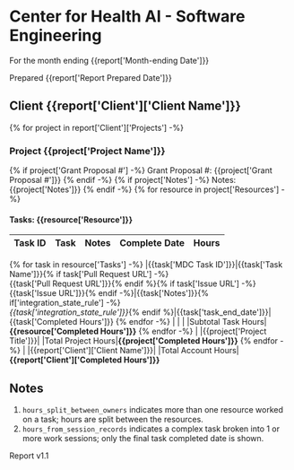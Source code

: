 # Center for Health AI - Software Engineering

For the month ending {{report['Month-ending Date']}}

Prepared {{report['Report Prepared Date']}}
## Client **{{report['Client']['Client Name']}}**
{% for project in report['Client']['Projects'] -%}
### Project **{{project['Project Name']}}**
{% if project['Grant Proposal #'] -%}
Grant Proposal #: {{project['Grant Proposal #']}}
{% endif -%}
{% if project['Notes'] -%}
Notes: {{project['Notes']}}
{% endif -%}
{% for resource in project['Resources'] -%}
#### Tasks: {{resource['Resource']}}
|Task ID|Task|Notes|Complete Date|Hours
|---|---|---|---|---
{% for task in resource['Tasks'] -%}
|{{task['MDC Task ID']}}|{{task['Task Name']}}{% if task['Pull Request URL'] -%}<br>{{task['Pull Request URL']}}{% endif %}{% if task['Issue URL'] -%}<br>{{task['Issue URL']}}{% endif -%}|{{task['Notes']}}{% if['integration_state_rule'] -%}<br>_{{task['integration_state_rule']}}_{% endif %}|{{task['task_end_date']}}|{{task['Completed Hours']}}
{% endfor -%}
|   |   |   |Subtotal Task Hours|**{{resource['Completed Hours']}}**
{% endfor -%}
|   |{{project['Project Title']}}|   |Total Project Hours|**{{project['Completed Hours']}}**
{% endfor -%}
|   |{{report['Client']['Client Name']}}|   |Total Account Hours|**{{report['Client']['Completed Hours']}}**

## Notes
1. `hours_split_between_owners` indicates more than one resource worked on a task; hours are split between the resources.
2. `hours_from_session_records` indicates a complex task broken into 1 or more work sessions; only the final task completed date is shown.

Report v1.1